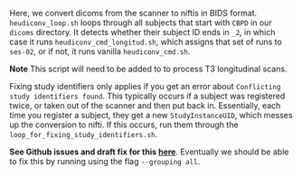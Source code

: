 Here, we convert dicoms from the scanner to niftis in BIDS format. `heudiconv_loop.sh` loops through all subjects that start with `CBPD` in our `dicoms` directory. It detects whether their subject ID ends in `_2`, in which case it runs `heudiconv_cmd_longitud.sh`, which assigns that set of runs to `ses-02`, or if not, it runs vanilla `heudiconv_cmd.sh`.

**Note** This script will need to be added to to process T3 longitudinal scans.

Fixing study identifiers only applies if you get an error about `Conflicting study identifiers found`. This typically occurs if a subject was registered twice, or taken out of the scanner and then put back in. Essentially, each time you register a subject, they get a new `StudyInstanceUID`, which messes up the conversion to nifti. If this occurs, run them through the `loop_for_fixing_study_identifiers.sh`. 

**See Github issues and draft fix for this [here](https://github.com/nipy/heudiconv/pull/359)**.
Eventually we should be able to fix this by running using the flag `--grouping all`.

